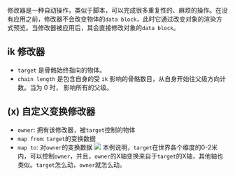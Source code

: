 修改器是一种自动操作，类似于脚本，可以完成很多重复性的、麻烦的操作。在没有应用之前，修改器不会改变物体的`data block`，此时它通过改变对象的渲染方式预览。当修改器被应用后，其会直接修改对象的`data block`。

## ik 修改器
- `target` 是骨骼始终指向的物体。
- `chain length` 是包含自身的受 `ik` 影响的骨骼数目，从自身开始往父级方向计数。当为 0 时， 影响所有的父级。

## (x) 自定义变换修改器
- `owner`: 拥有该修改器，被`target`控制的物体
- `map from`: `target`的变换数据
- `map to`: 对`owner`的变换数据
![](Pasted%20image%2020250206173827.png)
本例说明，`target`在世界各个维度的0-2米内，可以控制`owner`，并且，`owner`的X轴变换来自于`target`的X轴，其他轴也类似。`target`怎么动，`owner`就怎么动。